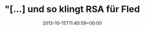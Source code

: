 ---
retweeted: false
source: <a href="http://twitter.com/download/android" rel="nofollow">Twitter for Android</a>
entities:
  hashtags:
  - text: PyConDe
    indices:
    - '40'
    - '48'
  symbols: []
  user_mentions: []
  urls: []
display_text_range:
- '0'
- '48'
favorite_count: '0'
id_str: '390079854663962624'
truncated: false
retweet_count: '0'
id: '390079854663962624'
created_at: Tue Oct 15 11:40:59 +0000 2013
favorited: false
full_text: '"[…] und so klingt RSA für Fledermäuse" #PyConDe'
lang: de
tags:
- PyConDe
- pesos:twitter
date: '2013-10-15T11:40:59+00:00'
src: https://twitter.com/bascht/status/390079854663962624
original_url: https://twitter.com/bascht/status/390079854663962624
type: twitter_tweet
text: '"[…] und so klingt RSA für Fledermäuse" #PyConDe'
title: "\"[…] und so klingt RSA für Fled"

---